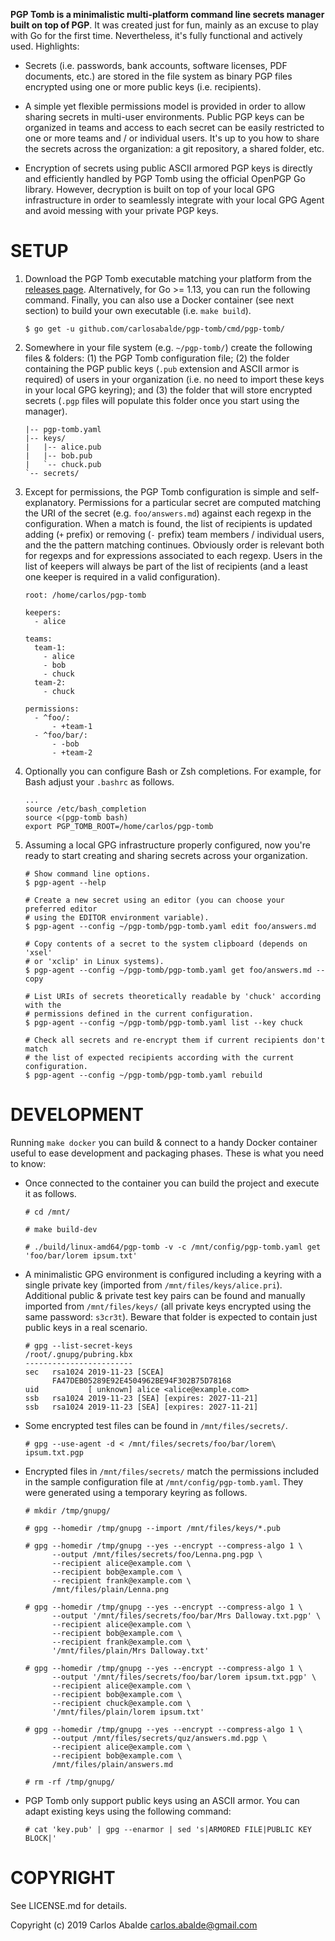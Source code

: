**PGP Tomb is a minimalistic multi-platform command line secrets manager built on top of PGP**. It was created just for fun, mainly as an excuse to play with Go for the first time. Nevertheless, it's fully functional and actively used. Highlights:

- Secrets (i.e. passwords, bank accounts, software licenses, PDF documents, etc.) are stored in the file system as binary PGP files encrypted using one or more public keys (i.e. recipients).

- A simple yet flexible permissions model is provided in order to allow sharing secrets in multi-user environments. Public PGP keys can be organized in teams and access to each secret can be easily restricted to one or more teams and / or individual users. It's up to you how to share the secrets across the organization: a git repository, a shared folder, etc.

- Encryption of secrets using public ASCII armored PGP keys is directly and efficiently handled by PGP Tomb using the official OpenPGP Go library. However, decryption is built on top of your local GPG infrastructure in order to seamlessly integrate with your local GPG Agent and avoid messing with your private PGP keys.

SETUP
=====

1. Download the PGP Tomb executable matching your platform from the [releases page](https://github.com/carlosabalde/pgp-tomb/releases). Alternatively, for Go >= 1.13, you can run the following command. Finally, you can also use a Docker container (see next section) to build your own executable (i.e. `make build`).
   ```
   $ go get -u github.com/carlosabalde/pgp-tomb/cmd/pgp-tomb/
   ```

2. Somewhere in your file system (e.g. `~/pgp-tomb/`) create the following files & folders: (1) the PGP Tomb configuration file; (2) the folder containing the PGP public keys (`.pub` extension and ASCII armor is required) of users in your organization (i.e. no need to import these keys in your local GPG keyring); and (3) the folder that will store encrypted secrets (`.pgp` files will populate this folder once you start using the manager).
   ```
   |-- pgp-tomb.yaml
   |-- keys/
   |   |-- alice.pub
   |   |-- bob.pub
   |   `-- chuck.pub
   `-- secrets/   
   ```

3. Except for permissions, the PGP Tomb configuration is simple and self-explanatory. Permissions for a particular secret are computed matching the URI of the secret (e.g. `foo/answers.md`) against each regexp in the configuration. When a match is found, the list of recipients is updated adding (`+` prefix) or removing (`-` prefix) team members / individual users, and the the pattern matching continues. Obviously order is relevant both for regexps and for expressions associated to each regexp. Users in the list of keepers will always be part of the list of recipients (and a least one keeper is required in a valid configuration).
   ```
   root: /home/carlos/pgp-tomb

   keepers:
     - alice

   teams:
     team-1:
       - alice
       - bob
       - chuck
     team-2:
       - chuck

   permissions:
     - ^foo/:
         - +team-1
     - ^foo/bar/:
         - -bob
         - +team-2
   ```

4. Optionally you can configure Bash or Zsh completions. For example, for Bash adjust your `.bashrc` as follows.
   ```
   ...
   source /etc/bash_completion
   source <(pgp-tomb bash)
   export PGP_TOMB_ROOT=/home/carlos/pgp-tomb
   ```

5. Assuming a local GPG infrastructure properly configured, now you're ready to start creating and sharing secrets across your organization.
   ```
   # Show command line options.   
   $ pgp-agent --help

   # Create a new secret using an editor (you can choose your preferred editor
   # using the EDITOR environment variable).
   $ pgp-agent --config ~/pgp-tomb/pgp-tomb.yaml edit foo/answers.md

   # Copy contents of a secret to the system clipboard (depends on 'xsel'
   # or 'xclip' in Linux systems).
   $ pgp-agent --config ~/pgp-tomb/pgp-tomb.yaml get foo/answers.md --copy

   # List URIs of secrets theoretically readable by 'chuck' according with the
   # permissions defined in the current configuration.
   $ pgp-agent --config ~/pgp-tomb/pgp-tomb.yaml list --key chuck

   # Check all secrets and re-encrypt them if current recipients don't match
   # the list of expected recipients according with the current configuration.
   $ pgp-agent --config ~/pgp-tomb/pgp-tomb.yaml rebuild
   ```

DEVELOPMENT
===========

Running `make docker` you can build & connect to a handy Docker container useful to ease development and packaging phases. These is what you need to know:

- Once connected to the container you can build the project and execute it as follows.
  ```
  # cd /mnt/

  # make build-dev

  # ./build/linux-amd64/pgp-tomb -v -c /mnt/config/pgp-tomb.yaml get 'foo/bar/lorem ipsum.txt'
  ```

- A minimalistic GPG environment is configured including a keyring with a single private key (imported from `/mnt/files/keys/alice.pri`). Additional public & private test key pairs can be found and manually imported from `/mnt/files/keys/` (all private keys encrypted using the same password: `s3cr3t`). Beware that folder is expected to contain just public keys in a real scenario.
  ```
  # gpg --list-secret-keys
  /root/.gnupg/pubring.kbx
  ------------------------
  sec   rsa1024 2019-11-23 [SCEA]
        FA47DEB05289E92E4504962BE94F302B75D78168
  uid           [ unknown] alice <alice@example.com>
  ssb   rsa1024 2019-11-23 [SEA] [expires: 2027-11-21]
  ssb   rsa1024 2019-11-23 [SEA] [expires: 2027-11-21]
  ```

- Some encrypted test files can be found in `/mnt/files/secrets/`.
  ```
  # gpg --use-agent -d < /mnt/files/secrets/foo/bar/lorem\ ipsum.txt.pgp
  ```

- Encrypted files in `/mnt/files/secrets/` match the permissions included in the sample configuration file at `/mnt/config/pgp-tomb.yaml`. They were generated using a temporary keyring as follows.
  ```
  # mkdir /tmp/gnupg/

  # gpg --homedir /tmp/gnupg --import /mnt/files/keys/*.pub

  # gpg --homedir /tmp/gnupg --yes --encrypt --compress-algo 1 \
        --output /mnt/files/secrets/foo/Lenna.png.pgp \
        --recipient alice@example.com \
        --recipient bob@example.com \
        --recipient frank@example.com \
        /mnt/files/plain/Lenna.png

  # gpg --homedir /tmp/gnupg --yes --encrypt --compress-algo 1 \
        --output '/mnt/files/secrets/foo/bar/Mrs Dalloway.txt.pgp' \
        --recipient alice@example.com \
        --recipient bob@example.com \
        --recipient frank@example.com \
        '/mnt/files/plain/Mrs Dalloway.txt'

  # gpg --homedir /tmp/gnupg --yes --encrypt --compress-algo 1 \
        --output '/mnt/files/secrets/foo/bar/lorem ipsum.txt.pgp' \
        --recipient alice@example.com \
        --recipient bob@example.com \
        --recipient chuck@example.com \
        '/mnt/files/plain/lorem ipsum.txt'

  # gpg --homedir /tmp/gnupg --yes --encrypt --compress-algo 1 \
        --output /mnt/files/secrets/quz/answers.md.pgp \
        --recipient alice@example.com \
        --recipient bob@example.com \
        /mnt/files/plain/answers.md

  # rm -rf /tmp/gnupg/
  ```

- PGP Tomb only support public keys using an ASCII armor. You can adapt existing keys using the following command:
  ```
  # cat 'key.pub' | gpg --enarmor | sed 's|ARMORED FILE|PUBLIC KEY BLOCK|'
  ```

COPYRIGHT
=========

See LICENSE.md for details.

Copyright (c) 2019 Carlos Abalde <carlos.abalde@gmail.com>
